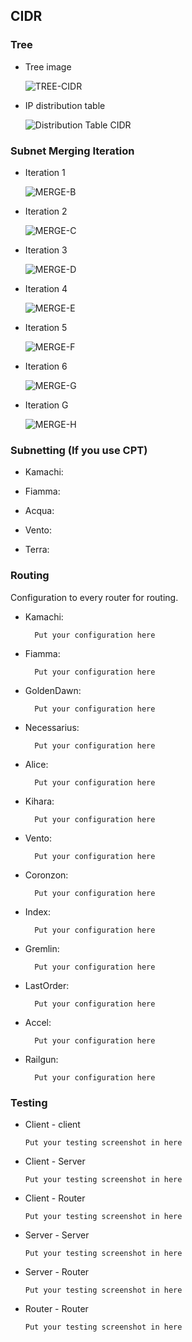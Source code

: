 ## CIDR

### Tree

- Tree image

  ![TREE-CIDR](https://github.com/user-attachments/assets/bfa0d430-6f21-49d8-a3b1-5833dc27589f)


- IP distribution table

  ![Distribution Table CIDR](https://github.com/user-attachments/assets/ab2d37b7-9b5d-4a57-9a2d-206fe86fc58c)

  


### Subnet Merging Iteration

- Iteration 1

  ![MERGE-B](https://github.com/user-attachments/assets/378c9d5a-66f4-4464-bdbb-cefbdcc2db6f)


- Iteration 2

  ![MERGE-C](https://github.com/user-attachments/assets/6a24edc9-0c2d-44aa-a242-c4c05d9e3fc1)


- Iteration 3

  ![MERGE-D](https://github.com/user-attachments/assets/1affce82-0add-41f2-8c98-f0256110f489)


- Iteration 4

  ![MERGE-E](https://github.com/user-attachments/assets/4176fa7a-47f2-47d1-ac0e-76e6fda0e653)


- Iteration 5

  ![MERGE-F](https://github.com/user-attachments/assets/3071c648-d2d1-4271-94f6-f8e1f9b7ded8)


- Iteration 6

  ![MERGE-G](https://github.com/user-attachments/assets/7e976d48-46d0-46f1-822b-af75d9a8fe32)


- Iteration G

  ![MERGE-H](https://github.com/user-attachments/assets/4b4336d8-3f7d-4396-94a7-11132bfcc556)


### Subnetting (If you use CPT)

  - Kamachi:
    
    

  - Fiamma:
    
    

  - Acqua:
    
    

  - Vento:
    

    
  - Terra:
    
    

### Routing

Configuration to every router for routing.

- Kamachi:

  ```
    Put your configuration here
  ```

- Fiamma:

  ```
    Put your configuration here
  ```

- GoldenDawn:

  ```
    Put your configuration here
  ```

- Necessarius:

  ```
    Put your configuration here
  ```

- Alice:

  ```
    Put your configuration here
  ```

- Kihara:

  ```
    Put your configuration here
  ```

- Vento:

  ```
    Put your configuration here
  ```

- Coronzon:

  ```
    Put your configuration here
  ```

- Index:

  ```
    Put your configuration here
  ```

- Gremlin:

  ```
    Put your configuration here
  ```

- LastOrder:

  ```
    Put your configuration here
  ```

- Accel:

  ```
    Put your configuration here
  ```

- Railgun:

  ```
    Put your configuration here
  ```

### Testing

- Client - client

  `Put your testing screenshot in here`

- Client - Server

  `Put your testing screenshot in here`

- Client - Router

  `Put your testing screenshot in here`

- Server - Server

  `Put your testing screenshot in here`

- Server - Router

  `Put your testing screenshot in here`

- Router - Router

  `Put your testing screenshot in here`
